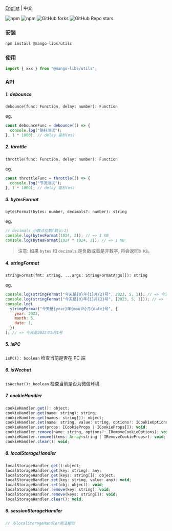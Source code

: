 <a href="https://github.com/chutao-zhang/mango-libs-utils/tree/master#readme" target="_blank">Englist</a> | 中文

<p>
<img alt="npm" src="https://img.shields.io/npm/v/@mango-libs/utils?logo=npm&color=%234ac41c">
<img alt="npm" src="https://img.shields.io/npm/dm/@mango-libs/utils?logo=npm&color=%234ac41c">
<img alt="GitHub forks" src="https://img.shields.io/github/forks/chutao-zhang/mango-libs-utils">
<img alt="GitHub Repo stars" src="https://img.shields.io/github/stars/chutao-zhang/mango-libs-utils">
</p>

### 安装

```js
npm install @mango-libs/utils
```

### 使用

```js
import { xxx } from "@mango-libs/utils";
```

### API

##### 1. debounce

`debounce(func: Function, delay: number): Function`

eg.

```js
const debounceFunc = debounce(() => {
  console.log("防抖测试");
}, 1 * 1000); // delay 毫秒(ms)
```

##### 2. throttle

`throttle(func: Function, delay: number): Function`

eg.

```js
const throttleFunc = throttle(() => {
  console.log("节流测试");
}, 1 * 1000); // delay 毫秒(ms)
```

##### 3. bytesFormat

`bytesFormat(bytes: number, decimals?: number): string`

eg.

```js
// decimals 小数点位数(默认:2)
console.log(bytesFormat(1024, 2)); // => 1 KB
console.log(bytesFormat(1024 * 1024, 2)); // => 1 MB
```

> 注意: 如果 `bytes` 和 `decimals` 是负数或着是非数字, 将会返回`0 KB`。

##### 4. stringFormat

`stringFormat(fmt: string, ...args: StringFormatArgs[]): string`

eg.

```js
console.log(stringFormat("今天是{0}年{1}月{2}号", 2023, 5, 1)); // => 今天是2023年5月1号
console.log(stringFormat("今天是{0}年{1}月{2}号", [2023, 5, 1])); // => 今天是2023年5月1号
console.log(
  stringFormat("今天是{year}年{month}月{date}号", {
    year: 2023,
    month: 5,
    date: 1,
  })
); // => 今天是2023年5月1号
```

##### 5. isPC

`isPC(): boolean` 检查当前是否在 PC 端

##### 6. isWechat

`isWechat(): boolean` 检查当前是否为微信环境

##### 7. cookieHandler

```js
cookieHandler.get(): object;
cookieHandler.get(name: string): string;
cookieHandler.get(names: string[]): object;
cookieHandler.set(name: string, value: string, options?: ICookieOptions): void;
cookieHandler.set(props: ICookieProps | ICookieProps[]): void;
cookieHandler.remove(name: string, options?: IRemoveCookieOptions): void;
cookieHandler.remove(items: Array<string | IRemoveCookieProps>): void;
cookieHandler.clear(): void;
```

##### 8. localStorageHandler

```js
localStorageHandler.get():object;
localStorageHandler.get(key: string): any;
localStorageHandler.get(keys: string[]): object;
localStorageHandler.set(key: string, value: any): void;
localStorageHandler.set(obj: object): void;
localStorageHandler.remove(key: string): void;
localStorageHandler.remove(keys: string[]): void;
localStorageHandler.clear(): void;
```

##### 9. sessionStorageHandler

```js
// 与localStorageHandler用法相似
```
